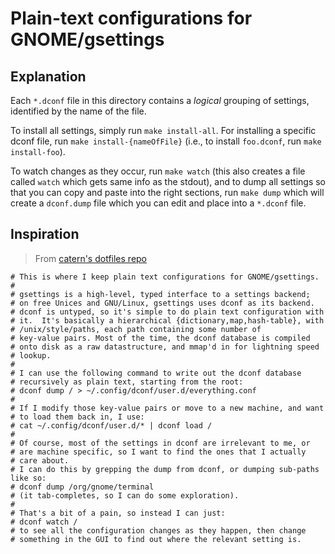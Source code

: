 # Plain-text configurations for GNOME/gsettings

## Explanation

Each `*.dconf` file in this directory contains a _logical_ grouping of
settings, identified by the name of the file.

To install all settings, simply run `make install-all`. For installing
a specific dconf file, run `make install-{nameOfFile}` (i.e., to
install `foo.dconf`, run `make install-foo`).

To watch changes as they occur, run `make watch` (this also creates a
file called `watch` which gets same info as the stdout), and to dump
all settings so that you can copy and paste into the right sections,
run `make dump` which will create a `dconf.dump` file which you can
edit and place into a `*.dconf` file.

## Inspiration

> From [catern's dotfiles repo](https://github.com/catern/dotfiles/tree/master/home/.config/dconf/user.d)

```
# This is where I keep plain text configurations for GNOME/gsettings.
#
# gsettings is a high-level, typed interface to a settings backend;
# on free Unices and GNU/Linux, gsettings uses dconf as its backend.
# dconf is untyped, so it's simple to do plain text configuration with
# it.  It's basically a hierarchical {dictionary,map,hash-table}, with
# /unix/style/paths, each path containing some number of
# key-value pairs. Most of the time, the dconf database is compiled
# onto disk as a raw datastructure, and mmap'd in for lightning speed
# lookup.
#
# I can use the following command to write out the dconf database
# recursively as plain text, starting from the root:
# dconf dump / > ~/.config/dconf/user.d/everything.conf
#
# If I modify those key-value pairs or move to a new machine, and want
# to load them back in, I use:
# cat ~/.config/dconf/user.d/* | dconf load /
#
# Of course, most of the settings in dconf are irrelevant to me, or
# are machine specific, so I want to find the ones that I actually
# care about.
# I can do this by grepping the dump from dconf, or dumping sub-paths like so:
# dconf dump /org/gnome/terminal
# (it tab-completes, so I can do some exploration).
#
# That's a bit of a pain, so instead I can just:
# dconf watch /
# to see all the configuration changes as they happen, then change
# something in the GUI to find out where the relevant setting is.
```
